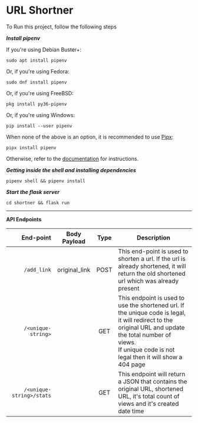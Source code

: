 # URL Shortner

To Run this project, follow the following steps  

***Install pipenv***  


If you\'re using Debian Buster+:

    sudo apt install pipenv

Or, if you\'re using Fedora:

    sudo dnf install pipenv

Or, if you\'re using FreeBSD:

    pkg install py36-pipenv

Or, if you\'re using Windows:

    pip install --user pipenv

When none of the above is an option, it is recommended to use [Pipx](https://pypi.org/p/pipx):

    pipx install pipenv

Otherwise, refer to the [documentation](https://pipenv.pypa.io/en/latest/#install-pipenv-today) for instructions.

***Getting inside the shell and installing dependencies***  

    pipenv shell && pipenv install  

***Start the flask server***

    cd shortner && flask run  
    
------------

**API Endpoints**

|          End-point | Body Payload |  Type   | Description                                                                                                                                                           |
| -------------:|:--------:|:-------:| --------------------------------------------------------------------------------------------------------------------------------------------------------------------- |
|     `/add_link` | original_link | POST  | This end-point is used to shorten a url. If the url is already shortened, it will return the old shortened url which was already present                                                                     |
|     `/<unique-string>` |  | GET  | This endpoint is used to use the shortened url. If the unique code is legal, it will redirect to the original URL and update the total number of views.<br/>If unique code is not legal then it will show a 404 page                                                                    |
|     `/<unique-string>/stats` |  | GET  | This endpoint will return a JSON that contains the original URL, shortened URL, it's total count of views and it's created date time
